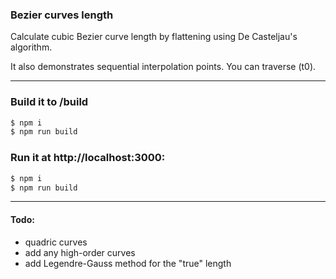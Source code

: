 ### Bezier curves length

Calculate cubic Bezier curve length by flattening using De Casteljau's algorithm.

It also demonstrates sequential interpolation points. You can traverse (t0).

---

### Build it to /build

```bash
$ npm i
$ npm run build
```

### Run it at http://localhost:3000:

```bash
$ npm i
$ npm run build
```

---

#### Todo:

- quadric curves
- add any high-order curves
- add Legendre-Gauss method for the "true" length
